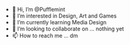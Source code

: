 - 👋 Hi, I’m @Pufflemint
- 👀 I’m interested in Design, Art and Games
- 🌱 I’m currently learning Media Design
- 💞️ I’m looking to collaborate on ... nothing yet
- 📫 How to reach me ... dm

<!---
Pufflemint/Pufflemint is a ✨ special ✨ repository because its `README.md` (this file) appears on your GitHub profile.
You can click the Preview link to take a look at your changes.
--->
